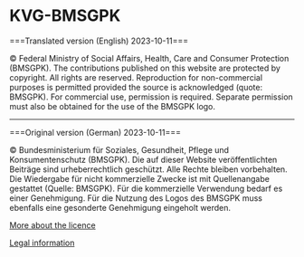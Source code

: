 # KVG-BMSGPK


===Translated version (English) 2023-10-11===

© Federal Ministry of Social Affairs, Health, Care and Consumer Protection (BMSGPK). The contributions published on this website are protected by copyright. All rights are reserved. Reproduction for non-commercial purposes is permitted provided the source is acknowledged (quote: BMSGPK). For commercial use, permission is required. Separate permission must also be obtained for the use of the BMSGPK logo.
_____________________________________________________________________________
===Original version (German) 2023-10-11===

© Bundesministerium für Soziales, Gesundheit, Pflege und Konsumentenschutz (BMSGPK). Die auf dieser Website veröffentlichten Beiträge sind urheberrechtlich geschützt. Alle Rechte bleiben vorbehalten. Die Wiedergabe für nicht kommerzielle Zwecke ist mit Quellenangabe gestattet (Quelle: BMSGPK). Für die kommerzielle Verwendung bedarf es einer Genehmigung. Für die Nutzung des Logos des BMSGPK muss ebenfalls eine gesonderte Genehmigung eingeholt werden.


[More about the licence](https://www.verbrauchergesundheit.gv.at/service/impressum.html)

[Legal information](https://www.verbrauchergesundheit.gv.at/service/impressum.html)